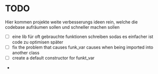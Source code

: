 # TODO
Hier kommen projekte weite verbesserungs ideen rein, welche die codebase aufräumen sollen und schneller machen sollen

- [ ] eine lib für oft gebrauchte funktionen schreiben sodas es einfacher ist code zu optimisen später
- [ ] fix the problem that causes funk_var causes when being imported into another class
- [ ] create a default constructor for funkt_var
- 